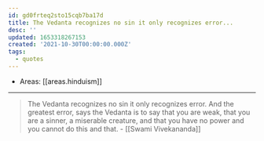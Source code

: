 ```yaml
---
id: gd0frteq2sto15cqb7ba17d
title: The Vedanta recognizes no sin it only recognizes error...
desc: ''
updated: 1653318267153
created: '2021-10-30T00:00:00.000Z'
tags:
  - quotes
---
```


- Areas: [[areas.hinduism]]

---

> The Vedanta recognizes no sin it only recognizes error. And the greatest error, says the Vedanta is to say that you are weak, that you are a sinner, a miserable creature, and that you have no power and you cannot do this and that. - [[Swami Vivekananda]]
